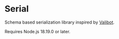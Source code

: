 # Serial
Schema based serialization library inspired by [Valibot](https://valibot.dev/).

Requires Node.js 18.19.0 or later.
